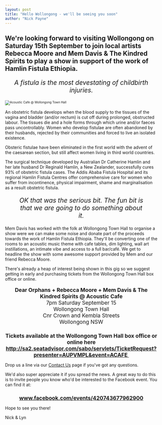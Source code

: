 ```yaml
---
layout: post
title: "Hello Wollongong - we'll be seeing you soon"
author: "Nick Payne"
---
```


## We're looking forward to visiting Wollongong on Saturday 15th September to join local artists Rebecca Moore and Mem Davis &amp; The Kindred Spirits to play a show in support of the work of Hamlin Fistula Ethiopia.

<p style="font-size: 1.5em; font-style: italic; text-align: center;">A fistula is the most devestating of childbirth injuries.</p>
<p class="right"><img style="font-size: 10px; font-weight: normal;" src="{{ site.baseurl }}/images/2012/8/acoustic-cafe.png" alt="Acoustic Cafe @ Wollongong  Town Hall" /></p>
<p>An obstetric fistula develops when the blood supply to the tissues of the vagina and bladder (and/or rectum) is cut off during prolonged, obstructed labour. The tissues die and a hole forms through which urine and/or faeces pass uncontrollably. Women who develop fistulae are often abandoned by their husbands, rejected by their communities and forced to live an isolated existence.</p>
<p>Obsteric fistulae have been eliminated in the first world with the advent of the caesarean section, but still affect women living in third world countries.</p>
<p>The surgical technique developed by Australian Dr Catherine Hamlin and her late husband Dr Reginald Hamlin, a New Zealander, successfully cures 93% of obstetric fistula cases. The Addis Ababa Fistula Hospital and its regional Hamlin Fistula Centres offer comprehensive care for women who suffer from incontinence, physical impairment, shame and marginalisation as a result obstetric fistula.</p>
<p style="font-size: 1.5em; font-style: italic; text-align: center; margin-left: 2em; margin-right: 2em;">OK that was the serious bit. The fun bit is that we are going to do something about it.</p>
<p>Mem Davis has worked with the folk at Wollongong Town Hall to organise a show were we can make some noise and donate part of the proceeds towards the work of Hamlin Fistula Ethiopia.&nbsp;They'll be converting one of the rooms to an acoustic music theme with cafe tables, dim lighting, wall art instillations, an intimate vibe and access to a full bar/caf&eacute;. We get to headline the show with some awesome support provided by Mem and our friend Rebecca Moore.</p>
<p>There's already a heap of interest being shown in this gig so we suggest getting in early and purchasing tickets from the Wollongong Town Hall box office or online.</p>
<p style="text-align: center; font-size: 1.25em;"><strong>Dear Orphans + Rebecca Moore + Mem Davis &amp; The Kindred Spirits @ Acoustic Cafe</strong><br />7pm Saturday September 15<br />Wollongong Town Hall<br />Cnr Crown and Kembla Streets<br />Wollongong NSW</p>
<h2 style="text-align: center; font-size: 1.25em;">Tickets available at the Wollongong Town Hall box office or online here<br /><a class="external" href="http://sa2.seatadvisor.com/sabo/servlets/TicketRequest?presenter=AUPVMPL&amp;event=ACAFE  " target="_blank">http://sa2.seatadvisor.com/sabo/servlets/TicketRequest?presenter=AUPVMPL&amp;event=ACAFE&nbsp;</a></h2>
<p>Drop us a line via our <a href="/contact.aspx">Contact Us</a> page if you've got any questions.</p>
<p>We'd also super appreciate it if you spread the news. A great way to do this is to invite people you know who'd be interested to the Facebook event. You can find it at:</p>
<h2 style="text-align: center; font-size: 1.25em;"><a class="external" href="http://www.facebook.com/events/420743677962900/" target="_blank">www.facebook.com/events/420743677962900</a></h2>
<p>Hope to see you there!</p>
<p>Nick &amp; Lyn</p>
